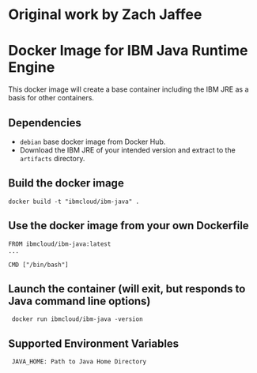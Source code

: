 # Original work by Zach Jaffee

# Docker Image for IBM Java Runtime Engine

This docker image will create a base container including the IBM JRE as a basis for other containers.

## Dependencies

- `debian` base docker image from Docker Hub.
- Download the IBM JRE of your intended version and extract to the `artifacts` directory.

## Build the docker image

    docker build -t "ibmcloud/ibm-java" .
    
## Use the docker image from your own Dockerfile

	FROM ibmcloud/ibm-java:latest
	...

	CMD ["/bin/bash"]
	
## Launch the container (will exit, but responds to Java command line options)

     docker run ibmcloud/ibm-java -version 
	
## Supported Environment Variables

     JAVA_HOME: Path to Java Home Directory
 
